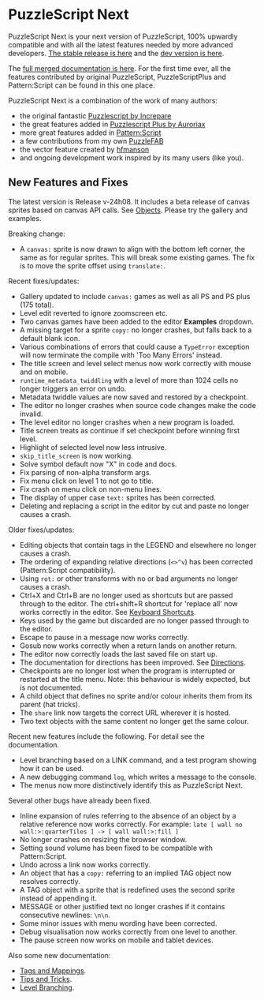 # PuzzleScript Next

PuzzleScript Next is your next version of PuzzleScript, 100% upwardly compatible and with all the latest features needed by more advanced developers.
[The stable release is here](https://puzzlescriptnext.polyomino.com/) and the [dev version is here](https://david-pfx.github.io/PuzzleScriptNext/src/index.html).

The [full merged documentation is here](https://david-pfx.github.io/PuzzleScriptNext/src/Documentation).
For the first time ever, all the features contributed by original PuzzleScript, PuzzleScriptPlus and Pattern:Script can be found in this one place.

PuzzleScript Next is a combination of the work of many authors:
* the original fantastic [Puzzlescript by Increpare](https://github.com/increpare/PuzzleScript)
* the great features added in [Puzzlescript Plus by Auroriax](https://github.com/Auroriax/PuzzleScriptPlus)
* more great features added in [Pattern:Script](https://clementsparrow.github.io/Pattern-Script)
* a few contributions from my own [PuzzleFAB](https://github.com/david-pfx/PuzzleFAB)
* the vector feature created by [hfmanson](https://github.com/hfmanson/PuzzleScriptNext)
* and ongoing development work inspired by its many users (like you).

## New Features and Fixes
The latest version is Release v-24h08. 
It includes a beta release of canvas sprites based on canvas API calls.
See [Objects](https://david-pfx.github.io/PuzzleScriptNext/src/Documentation/objects.html).
Please try the gallery and examples.

Breaking change:
* A `canvas:` sprite is now drawn to align with the bottom left corner, the same as for regular sprites.
This will break some existing games. The fix is to move the sprite offset using `translate:`.

Recent fixes/updates:
* Gallery updated to include `canvas:` games as well as all PS and PS plus (175 total).
* Level edit reverted to ignore zoomscreen etc.
* Two canvas games have been added to the editor **Examples** dropdown.
* A missing target for a sprite `copy:` no longer crashes, but falls back to a default blank icon.
* Various combinations of errors that could cause a `TypeError` exception will now terminate the compile with 'Too Many Errors' instead.
* The title screen and level select menus now work correctly with mouse and on mobile.
* `runtime_metadata_twiddling` with a level of more than 1024 cells no longer triggers an error on undo.
* Metadata twiddle values are now saved and restored by a checkpoint.
* The editor no longer crashes when source code changes make the code invalid.
* The level editor no longer crashes when a new program is loaded.
* Title screen treats as continue if set checkpoint before winning first level.
* Highlight of selected level now less intrusive.
* `skip_title_screen` is now working.
* Solve symbol default now "X" in code and docs.
* Fix parsing of non-alpha transform args.
* Fix menu click on level 1 to not go to title.
* Fix crash on menu click on non-menu lines.
* The display of upper case `text:` sprites has been corrected.
* Deleting and replacing a script in the editor by cut and paste no longer causes a crash.

Older fixes/updates:
* Editing objects that contain tags in the LEGEND and elsewhere no longer causes a crash.
* The ordering of expanding relative directions (`<>^v`) has been corrected (Pattern:Script compatibility).
* Using `rot:` or other transforms with no or bad arguments no longer causes a crash.
* Ctrl+X and Ctrl+B are no longer used as shortcuts but are passed through to the editor.
The ctrl+shift+R shortcut for 'replace all' now works correctly in the editor.
See [Keyboard Shortcuts](https://david-pfx.github.io/PuzzleScriptNext/src/Documentation/keyboard_shortcuts.html).
* Keys used by the game but discarded are no longer passed through to the editor.
* Escape to pause in a message now works correctly.
* Gosub now works correctly when a return lands on another return.
* The editor now correctly loads the last saved file on start up.
* The documentation for directions has been improved.
See [Directions](https://david-pfx.github.io/PuzzleScriptNext/src/Documentation/directions.html).
* Checkpoints are no longer lost when the program is interrupted or restarted at the title menu. 
Note: this behaviour is widely expected, but is not documented.
* A child object that defines no sprite and/or colour inherits them from its parent (hat tricks).
* The `share` link now targets the correct URL wherever it is hosted.
* Two text objects with the same content no longer get the same colour.

Recent new features include the following. For detail see the documentation.
* Level branching based on a LINK command, and a test program showing how it can be used.
* A new debugging command `log`, which writes a message to the console.
* The menus now more distinctively identify this as PuzzleScript Next.

Several other bugs have already been fixed.
* Inline expansion of rules referring to the absence of an object by a relative reference now works correctly.
For example: `late [ wall no wall:>:quarterTiles ] -> [ wall wall:>:fill ]`
* No longer crashes on resizing the browser window.
* Setting sound volume has been fixed to be compatible with Pattern:Script.
* Undo across a link now works correctly.
* An object that has a `copy:` referring to an implied TAG object now resolves correctly.
* A TAG object with a sprite that is redefined uses the second sprite instead of appending it.
* MESSAGE or other justified text no longer crashes if it contains consecutive newlines: `\n\n`.
* Some minor issues with menu wording have been corrected.
* Debug visualisation now works correctly from one level to another.
* The pause screen now works on mobile and tablet devices.

Also some new documentation:
* [Tags and Mappings](https://david-pfx.github.io/PuzzleScriptNext/src/Documentation/tags_and_mappings.html).
* [Tips and Tricks](https://david-pfx.github.io/PuzzleScriptNext/src/Documentation/tips_and_tricks.html).
* [Level Branching](https://david-pfx.github.io/PuzzleScriptNext/src/Documentation/levels.html#branching).

